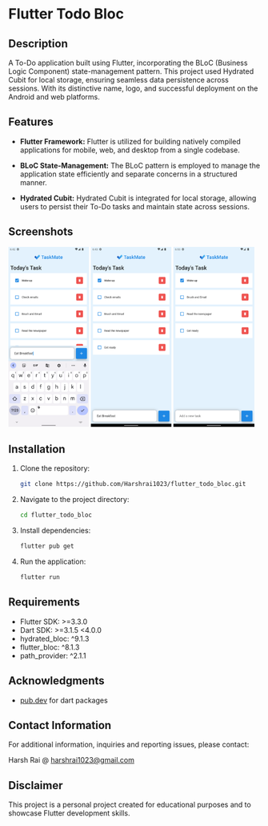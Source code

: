 # Flutter Todo Bloc

## Description
A To-Do application built using Flutter, incorporating the BLoC (Business Logic Component) state-management pattern. This project used Hydrated Cubit for local storage, ensuring seamless data persistence across sessions. With its distinctive name, logo, and successful deployment on the Android and web platforms.

## Features
- **Flutter Framework:** Flutter is utilized for building natively compiled applications for mobile, web, and desktop from a single codebase.

- **BLoC State-Management:** The BLoC pattern is employed to manage the application state efficiently and separate concerns in a structured manner.

- **Hydrated Cubit:** Hydrated Cubit is integrated for local storage, allowing users to persist their To-Do tasks and maintain state across sessions.

## Screenshots
<p float="left">
  <img src="screenshots/Screenshot (1).png" width="32%" />
  <img src="screenshots/Screenshot (2).png" width="32%" />
  <img src="screenshots/Screenshot (3).png" width="32%" />
</p>

## Installation

1. Clone the repository:

   ```bash
   git clone https://github.com/Harshrai1023/flutter_todo_bloc.git
   ```

2. Navigate to the project directory:

   ```bash
   cd flutter_todo_bloc
   ```

3. Install dependencies:

   ```bash
   flutter pub get
   ```

4. Run the application:

   ```bash
   flutter run
   ```

## Requirements

- Flutter SDK: >=3.3.0
- Dart SDK: >=3.1.5 <4.0.0
- hydrated_bloc: ^9.1.3
- flutter_bloc: ^8.1.3
- path_provider: ^2.1.1

## Acknowledgments

- [pub.dev](https://pub.dev/) for dart packages

## Contact Information

For additional information, inquiries and reporting issues, please contact:

Harsh Rai @ harshrai1023@gmail.com

## Disclaimer

This project is a personal project created for educational purposes and to showcase Flutter development skills.